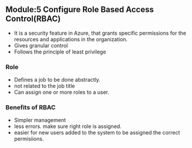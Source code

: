 
## Module:5 Configure Role Based Access Control(RBAC)

- It is a security feature in Azure, that grants specific permissions for the resources and applications in the organization.
- Gives granular control
- Follows the principle of least privilege

### Role 

- Defines a job to be done abstractly.
- not related to the job title
- Can assign one or more roles to a user.

### Benefits of RBAC

- Simpler management
- less errors. make sure right role is assigned.
- easier for new users added to the system to be assigned the correct permisiions.

